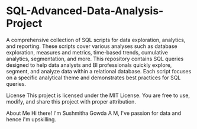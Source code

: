 # SQL-Advanced-Data-Analysis-Project
A comprehensive collection of SQL scripts for data exploration, analytics, and reporting. These scripts cover various analyses such as database exploration, measures and metrics, time-based trends, cumulative analytics, segmentation, and more. This repository contains SQL queries designed to help data analysts and BI professionals quickly explore, segment, and analyze data within a relational database. Each script focuses on a specific analytical theme and demonstrates best practices for SQL queries.

License
This project is licensed under the MIT License. You are free to use, modify, and share this project with proper attribution.

About Me
Hi there! I'm Sushmitha Gowda A M, I've passion for data and hence i'm upskilling.
